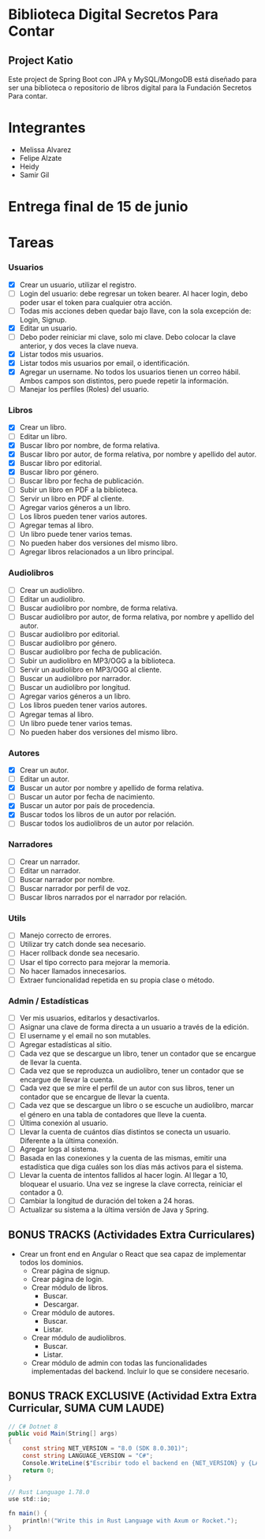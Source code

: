 # Biblioteca Digital Secretos Para Contar

## Project Katio

Este project de Spring Boot con JPA y MySQL/MongoDB está diseñado para ser una biblioteca o repositorio de libros digital para la Fundación Secretos Para contar.

# Integrantes

- Melissa Alvarez
- Felipe Alzate
- Heidy 
- Samir Gil

# Entrega final de 15 de junio
# Tareas

### Usuarios

- [x] Crear un usuario, utilizar el registro.
- [ ] Login del usuario: debe regresar un token bearer. Al hacer login, debo poder usar el token para cualquier otra acción.
- [ ] Todas mis acciones deben quedar bajo llave, con la sola excepción de: Login, Signup.
- [x] Editar un usuario.
- [ ] Debo poder reiniciar mi clave, solo mi clave. Debo colocar la clave anterior, y dos veces la clave nueva.
- [x] Listar todos mis usuarios.
- [x] Listar todos mis usuarios por email, o identificación.
- [x] Agregar un username. No todos los usuarios tienen un correo hábil. Ambos campos son distintos, pero puede repetir la información.
- [ ] Manejar los perfiles (Roles) del usuario.

### Libros

- [x] Crear un libro.
- [ ] Editar un libro.
- [x] Buscar libro por nombre, de forma relativa.
- [x] Buscar libro por autor, de forma relativa, por nombre y apellido del autor.
- [x] Buscar libro por editorial.
- [x] Buscar libro por género.
- [ ] Buscar libro por fecha de publicación.
- [ ] Subir un libro en PDF a la biblioteca.
- [ ] Servir un libro en PDF al cliente.
- [ ] Agregar varios géneros a un libro.
- [ ] Los libros pueden tener varios autores.
- [ ] Agregar temas al libro.
- [ ] Un libro puede tener varios temas.
- [ ] No pueden haber dos versiones del mismo libro.
- [ ] Agregar libros relacionados a un libro principal.

### Audiolibros

- [ ] Crear un audiolibro.
- [ ] Editar un audiolibro.
- [ ] Buscar audiolibro por nombre, de forma relativa.
- [ ] Buscar audiolibro por autor, de forma relativa, por nombre y apellido del autor.
- [ ] Buscar audiolibro por editorial.
- [ ] Buscar audiolibro por género.
- [ ] Buscar audiolibro por fecha de publicación.
- [ ] Subir un audiolibro en MP3/OGG a la biblioteca.
- [ ] Servir un audiolibro en MP3/OGG al cliente.
- [ ] Buscar un audiolibro por narrador.
- [ ] Buscar un audiolibro por longitud.
- [ ] Agregar varios géneros a un libro.
- [ ] Los libros pueden tener varios autores.
- [ ] Agregar temas al libro.
- [ ] Un libro puede tener varios temas.
- [ ] No pueden haber dos versiones del mismo libro.

### Autores

- [x] Crear un autor.
- [ ] Editar un autor.
- [x] Buscar un autor por nombre y apellido de forma relativa.
- [ ] Buscar un autor por fecha de nacimiento.
- [x] Buscar un autor por país de procedencia.
- [x] Buscar todos los libros de un autor por relación.
- [ ] Buscar todos los audiolibros de un autor por relación.

### Narradores

- [ ] Crear un narrador.
- [ ] Editar un narrador.
- [ ] Buscar narrador por nombre.
- [ ] Buscar narrador por perfil de voz.
- [ ] Buscar libros narrados por el narrador por relación.

### Utils

- [ ] Manejo correcto de errores.
- [ ] Utilizar try catch donde sea necesario.
- [ ] Hacer rollback donde sea necesario.
- [ ] Usar el tipo correcto para mejorar la memoria.
- [ ] No hacer llamados innecesarios.
- [ ] Extraer funcionalidad repetida en su propia clase o método.

### Admin / Estadísticas

- [ ] Ver mis usuarios, editarlos y desactivarlos.
- [ ] Asignar una clave de forma directa a un usuario a través de la edición.
- [ ] El username y el email no son mutables.
- [ ] Agregar estadísticas al sitio.
- [ ] Cada vez que se descargue un libro, tener un contador que se encargue de llevar la cuenta.
- [ ] Cada vez que se reproduzca un audiolibro, tener un contador que se encargue de llevar la cuenta.
- [ ] Cada vez que se mire el perfil de un autor con sus libros, tener un contador que se encargue de llevar la cuenta.
- [ ] Cada vez que se descargue un libro o se escuche un audiolibro, marcar el género en una tabla de contadores que lleve la cuenta.
- [ ] Última conexión al usuario.
- [ ] Llevar la cuenta de cuántos días distintos se conecta un usuario. Diferente a la última conexión.
- [ ] Agregar logs al sistema.
- [ ] Basada en las conexiones y la cuenta de las mismas, emitir una estadística que diga cuáles son los días más activos para el sistema.
- [ ] Llevar la cuenta de intentos fallidos al hacer login. Al llegar a 10, bloquear el usuario. Una vez se ingrese la clave correcta, reiniciar el contador a 0.
- [ ] Cambiar la longitud de duración del token a 24 horas.
- [ ] Actualizar su sistema a la última versión de Java y Spring.

## BONUS TRACKS (Actividades Extra Curriculares)

- Crear un front end en Angular o React que sea capaz de implementar todos los dominios.
    - Crear página de signup.
    - Crear página de login.
    - Crear módulo de libros.
        - Buscar.
        - Descargar.
    - Crear módulo de autores.
        - Buscar.
        - Listar.
    - Crear módulo de audiolibros.
        - Buscar.
        - Listar.
    - Crear módulo de admin con todas las funcionalidades implementadas del backend. Incluir lo que se considere necesario.

## BONUS TRACK EXCLUSIVE (Actividad Extra Extra Curricular, SUMA CUM LAUDE)

```csharp
// C# Dotnet 8
public void Main(String[] args)
{
    const string NET_VERSION = "8.0 (SDK 8.0.301)";
    const string LANGUAGE_VERSION = "C#";
    Console.WriteLine($"Escribir todo el backend en {NET_VERSION} y {LANGUAGE_VERSION}");
    return 0;
}

// Rust Language 1.78.0
use std::io;

fn main() {
    println!("Write this in Rust Language with Axum or Rocket.");
}

